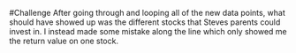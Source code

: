 #Challenge
After going through and looping all of the new data points, what should have showed up was the different stocks that Steves parents could invest in. I instead made some mistake along the line which only showed me the return value on one stock.   
